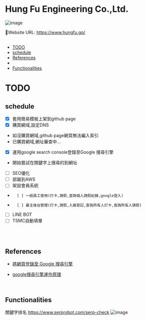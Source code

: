 # Hung Fu Engineering Co.,Ltd.
![image](https://user-images.githubusercontent.com/95430501/209788781-b8066a3c-c6da-4775-b5da-d33c9aa7850a.png)

🔗Website URL: https://www.hungfu.gq/
<br/>
<br/>
- [TODO](#TODO)
- [schedule](#schedule)
- [References](#References)
- 
- [Functionalities](#Functionalities)

# TODO
## schedule
-   [x] 套用簡易模板上架到github page
-   [x] 購買網域,設定DNS
-   如沒購買網域,github page網頁無法編入索引
-   已購買網域,網址審查中...
-   [x] 運用google search console登錄至Google 搜尋引擎
-   開始嘗試在關鍵字上搜尋的到網址
-   [ ] SEO優化
-   [ ] 部屬到AWS
-   [ ] 架設會員系統
-       [ ] 一般員工使用(打卡,請假,查詢個人請假紀錄,google登入)
-       [ ] 雇主後台管理(打卡,請假,入廠登記,查詢所有人打卡,查詢所有人請假)
-   [ ] LINE BOT
-   [ ] TSMC自動填單

<br/>
<br/>

## References

- [將網頁登錄至 Google 搜尋引擎](https://jerrynest.io/add-page-google/comment-page-1/#comments)

- [google搜尋引擎運作原理](https://www.sun-exp.com/blog01?id=11)
<br/>

## Functionalities
關鍵字排名
https://www.serprobot.com/serp-check
![image](https://user-images.githubusercontent.com/95430501/210848197-706757dc-000c-4555-bd79-d881f9aa186f.png)

